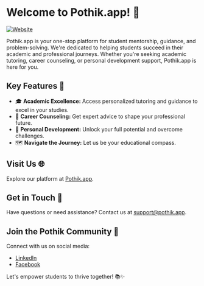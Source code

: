 # Welcome to Pothik.app! 🚀

[![Website](https://img.shields.io/badge/Visit-Website-blue)](https://pothik.app)

Pothik.app is your one-stop platform for student mentorship, guidance, and problem-solving. We're dedicated to helping students succeed in their academic and professional journeys. Whether you're seeking academic tutoring, career counseling, or personal development support, Pothik.app is here for you.

## Key Features 🌟

- 🎓 **Academic Excellence:** Access personalized tutoring and guidance to excel in your studies.
- 💼 **Career Counseling:** Get expert advice to shape your professional future.
- 🧠 **Personal Development:** Unlock your full potential and overcome challenges.
- 🗺️ **Navigate the Journey:** Let us be your educational compass.

## Visit Us 🌐

Explore our platform at [Pothik.app](https://pothik.app).

## Get in Touch 📧

Have questions or need assistance? Contact us at [support@pothik.app](mailto:support@pothik.app).

## Join the Pothik Community 🤝

Connect with us on social media:
- [LinkedIn](https://www.linkedin.com/company/pothik)
- [Facebook](https://facebook.com/pothikapp)

Let's empower students to thrive together! 📚✨
